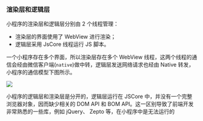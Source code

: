 ### 渲染层和逻辑层

小程序的渲染层和逻辑层分别由 2 个线程管理：

- 渲染层的界面使用了 WebView 进行渲染；
- 逻辑层采用 JsCore 线程运行 JS 脚本。

一个小程序存在多个界面，所以渲染层存在多个 WebView 线程，这两个线程的通信会经由微信客户端(`native`)做中转，逻辑层发送网络请求也经由 Native 转发，小程序的通信模型下图所示。

![](https://gcy-1306312261.cos.ap-chengdu.myqcloud.com/blog/20230612182147.png)

小程序的逻辑层和渲染层是分开的，逻辑层运行在 JSCore 中，并没有一个完整浏览器对象，因而缺少相关的 DOM API 和 BOM API。这一区别导致了前端开发非常熟悉的一些库，例如 jQuery、 Zepto 等，在小程序中是无法运行的
